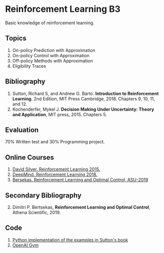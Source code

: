 # Reinforcement Learning B3
Basic knowledge of reinforcement learning.

## Topics
1. On-policy Prediction with Approximation 
2. On-policy Control with Approximation
3. Off-policy Methods with Approximation
4. Eligibility Traces


## Bibliography
1. Sutton, Richard S, and Andrew G. Barto. **Introduction to Reinforcement Learning**. 2nd Edition, MIT Press Cambridge, 2018.  Chapters 9, 10, 11, and 12.
2. Kochenderfer, Mykel J. **Decision Making Under Uncertainty: Theory and Application**, MIT press, 2015. Chapters 5.

## Evaluation
70% Written test and 30% Programming project.

## Online Courses
1. [David Silver. Reinforcement Learning 2015.]( http://www0.cs.ucl.ac.uk/staff/d.silver/web/Teaching.html)
2. [DeepMind. Reinforcement Learning 2018.](https://www.youtube.com/playlist?list=PLqYmG7hTraZDNJre23vqCGIVpfZ_K2RZs)
3. [Bersekas. Reinforcement Learning and Optimal Control, ASU-2019](http://web.mit.edu/dimitrib/www/RLbook.html)

## Secondary Bibliography
2. Dimitri P. Bertsekas, **Reinforcement Learning and Optimal Control**, Athena Scientific, 2019.

## Code
1. [Python implementation of the examples in Sutton's book](https://github.com/ShangtongZhang/reinforcement-learning-an-introduction)
2. [OpenAI Gym](https://gym.openai.com)
